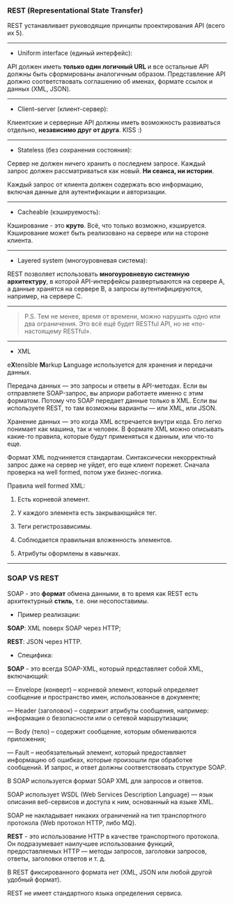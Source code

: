 ### REST (Representational State Transfer)

REST устанавливает руководящие принципы проектирования API (всего их 5).

***

* Uniform interface (единый интерфейс):

API должен иметь **только один логичный URL** и все остальные API должны быть сформированы аналогичным образом. Представление API должно соответствовать соглашению об именах, формате ссылок и данных (XML, JSON).

***

* Client–server (клиент-сервер):

Клиентские и серверные API должны иметь возможность развиваться отдельно, **независимо друг от друга**. KISS :)

***

* Stateless (без сохранения состояния):

Сервер не должен ничего хранить о последнем запросе. Каждый запрос должен рассматриваться как новый. **Ни сеанса, ни истории**.

Каждый запрос от клиента должен содержать всю информацию, включая данные для аутентификации и авторизации.

***

* Cacheable (кэшируемость):

Кэширование - это **круто**. Всё, что только возможно, кэшируется. Кэширование может быть реализовано на сервере или на стороне клиента.

***

* Layered system (многоуровневая система):

REST позволяет использовать **многоуровневую системную архитектуру**, в которой API-интерфейсы развертываются на сервере A, а данные хранятся на сервере B, а запросы аутентифицируются, например, на сервере C.

***

> P.S. Тем не менее, время от времени, можно нарушить одно или два ограничения. Это всё ещё будет RESTful API, но не «по-настоящему RESTful».

***

* XML 

e**X**tensible **M**arkup **L**anguage используется для хранения и передачи данных.

Передача данных — это запросы и ответы в API-методах. Если вы отправляете SOAP-запрос, вы априори работаете именно с этим форматом. Потому что SOAP передает данные только в XML. Если вы используете REST, то там возможны варианты — или XML, или JSON.

Хранение данных — это когда XML встречается внутри кода. Его легко понимает как машина, так и человек. В формате XML можно описывать какие-то правила, которые будут применяться к данным, или что-то еще.

Формат XML подчиняется стандартам. Синтаксически некорректный запрос даже на сервер не уйдет, его еще клиент порежет. Сначала проверка на well formed, потом уже бизнес-логика.

Правила well formed XML:

1. Есть корневой элемент.

2. У каждого элемента есть закрывающийся тег.

3. Теги регистрозависимы.

4. Соблюдается правильная вложенность элементов.

5. Атрибуты оформлены в кавычках.

***

### SOAP VS REST

SOAP - это **формат** обмена данными, в то время как REST есть архитектурный **стиль**, т.е. они несопоставимы.

* Пример реализации:

**SOAP**: XML поверх SOAP через HTTP;

**REST**: JSON через HTTP.

* Специфика:

**SOAP** - это всегда SOAP-XML, который представляет собой XML, включающий:

— Envelope (конверт) – корневой элемент, который определяет сообщение и пространство имен, использованное в документе;

— Header (заголовок) – содержит атрибуты сообщения, например: информация о безопасности или о сетевой маршрутизации;

— Body (тело) – содержит сообщение, которым обмениваются приложения;

— Fault – необязательный элемент, который предоставляет информацию об ошибках, которые произошли при обработке сообщений. И запрос, и ответ должны соответствовать структуре SOAP.

В SOAP используется формат SOAP XML для запросов и ответов.

SOAP использует WSDL (Web Services Description Language) — язык описания веб-сервисов и доступа к ним, основанный на языке XML.

SOAP не накладывает никаких ограничений на тип транспортного протокола (Web протокол HTTP, либо MQ).

**REST** - это использование HTTP в качестве транспортного протокола. Он подразумевает наилучшее использование функций, предоставляемых HTTP — методы запросов, заголовки запросов, ответы, заголовки ответов и т. д.

В REST фиксированного формата нет (XML, JSON или любой другой удобный формат).

REST не имеет стандартного языка определения сервиса.
